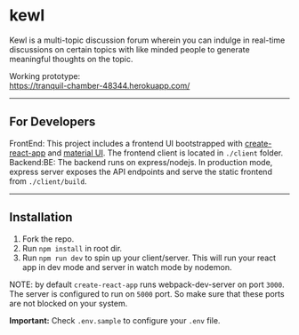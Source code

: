 # kewl

Kewl is a multi-topic discussion forum wherein you can indulge in real-time discussions on certain topics with like minded people to generate meaningful thoughts on the topic.

Working prototype:
<br/>
https://tranquil-chamber-48344.herokuapp.com/

---

## For Developers
FrontEnd: This project includes a frontend UI bootstrapped with [create-react-app](https://reactjs.org/docs/create-a-new-react-app.html) and [material UI](https://material-ui.com/getting-started/installation/). The frontend client is located in `./client` folder.
<br/>
Backend:BE: The backend runs on express/nodejs. In production mode, express server exposes the API endpoints and serve the static frontend from `./client/build`.

---

## Installation
1. Fork the repo.
2. Run `npm install` in root dir.
3. Run `npm run dev` to spin up your client/server. This will run your react app in dev mode and server in watch mode by nodemon.

NOTE: by default `create-react-app` runs webpack-dev-server on port `3000`. The server is configured to run on `5000` port. So make sure that these ports are not blocked on your system.

**Important:** Check `.env.sample` to configure your `.env` file.